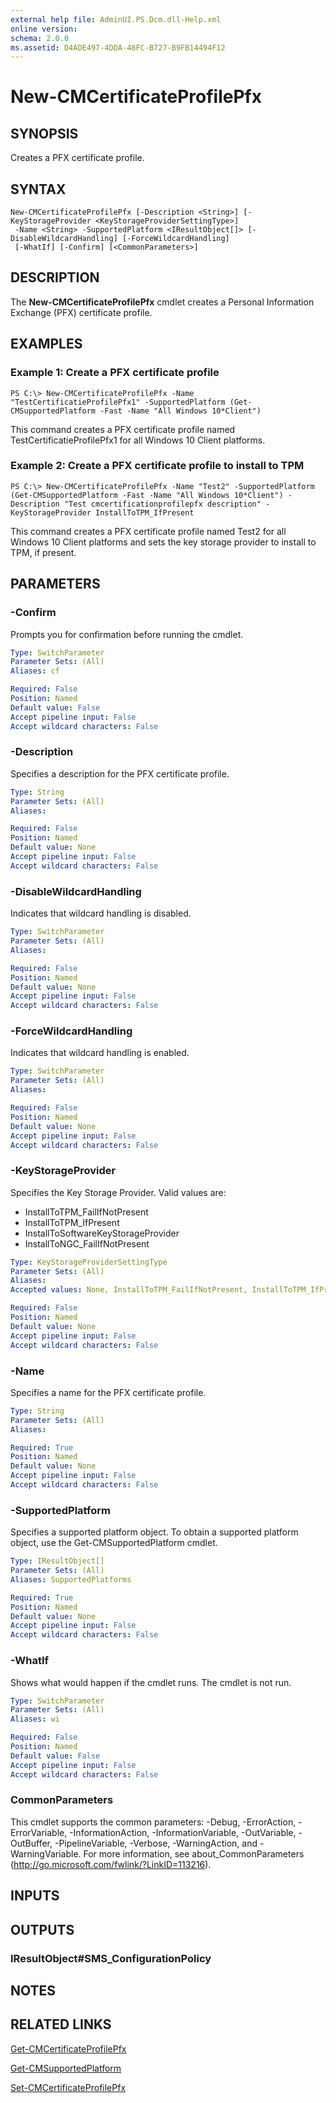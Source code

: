 ```yaml
---
external help file: AdminUI.PS.Dcm.dll-Help.xml
online version: 
schema: 2.0.0
ms.assetid: D4ADE497-4DDA-48FC-B727-B9FB14494F12
---
```


# New-CMCertificateProfilePfx

## SYNOPSIS
Creates a PFX certificate profile.

## SYNTAX

```
New-CMCertificateProfilePfx [-Description <String>] [-KeyStorageProvider <KeyStorageProviderSettingType>]
 -Name <String> -SupportedPlatform <IResultObject[]> [-DisableWildcardHandling] [-ForceWildcardHandling]
 [-WhatIf] [-Confirm] [<CommonParameters>]
```

## DESCRIPTION
The **New-CMCertificateProfilePfx** cmdlet creates a Personal Information Exchange (PFX) certificate profile.

## EXAMPLES

### Example 1: Create a PFX certificate profile
```
PS C:\> New-CMCertificateProfilePfx -Name "TestCertificatieProfilePfx1" -SupportedPlatform (Get-CMSupportedPlatform -Fast -Name "All Windows 10*Client")
```

This command creates a PFX certificate profile named TestCertificatieProfilePfx1 for all Windows 10 Client platforms.

### Example 2: Create a PFX certificate profile to install to TPM
```
PS C:\> New-CMCertificateProfilePfx -Name "Test2" -SupportedPlatform (Get-CMSupportedPlatform -Fast -Name "All Windows 10*Client") -Description "Test cmcertificationprofilepfx description" -KeyStorageProvider InstallToTPM_IfPresent
```

This command creates a PFX certificate profile named Test2 for all Windows 10 Client platforms and sets the key storage provider to install to TPM, if present.

## PARAMETERS

### -Confirm
Prompts you for confirmation before running the cmdlet.

```yaml
Type: SwitchParameter
Parameter Sets: (All)
Aliases: cf

Required: False
Position: Named
Default value: False
Accept pipeline input: False
Accept wildcard characters: False
```

### -Description
Specifies a description for the PFX certificate profile.

```yaml
Type: String
Parameter Sets: (All)
Aliases: 

Required: False
Position: Named
Default value: None
Accept pipeline input: False
Accept wildcard characters: False
```

### -DisableWildcardHandling
Indicates that wildcard handling is disabled.

```yaml
Type: SwitchParameter
Parameter Sets: (All)
Aliases: 

Required: False
Position: Named
Default value: None
Accept pipeline input: False
Accept wildcard characters: False
```

### -ForceWildcardHandling
Indicates that wildcard handling is enabled.

```yaml
Type: SwitchParameter
Parameter Sets: (All)
Aliases: 

Required: False
Position: Named
Default value: None
Accept pipeline input: False
Accept wildcard characters: False
```

### -KeyStorageProvider
Specifies the Key Storage Provider.
Valid values are: 

- InstallToTPM_FailIfNotPresent
- InstallToTPM_IfPresent
- InstallToSoftwareKeyStorageProvider
- InstallToNGC_FailIfNotPresent

```yaml
Type: KeyStorageProviderSettingType
Parameter Sets: (All)
Aliases: 
Accepted values: None, InstallToTPM_FailIfNotPresent, InstallToTPM_IfPresent, InstallToSoftwareKeyStorageProvider, InstallToNGC_FailIfNotPresent

Required: False
Position: Named
Default value: None
Accept pipeline input: False
Accept wildcard characters: False
```

### -Name
Specifies a name for the PFX certificate profile.

```yaml
Type: String
Parameter Sets: (All)
Aliases: 

Required: True
Position: Named
Default value: None
Accept pipeline input: False
Accept wildcard characters: False
```

### -SupportedPlatform
Specifies a supported platform object.
To obtain a supported platform object, use the Get-CMSupportedPlatform cmdlet.

```yaml
Type: IResultObject[]
Parameter Sets: (All)
Aliases: SupportedPlatforms

Required: True
Position: Named
Default value: None
Accept pipeline input: False
Accept wildcard characters: False
```

### -WhatIf
Shows what would happen if the cmdlet runs.
The cmdlet is not run.

```yaml
Type: SwitchParameter
Parameter Sets: (All)
Aliases: wi

Required: False
Position: Named
Default value: False
Accept pipeline input: False
Accept wildcard characters: False
```

### CommonParameters
This cmdlet supports the common parameters: -Debug, -ErrorAction, -ErrorVariable, -InformationAction, -InformationVariable, -OutVariable, -OutBuffer, -PipelineVariable, -Verbose, -WarningAction, and -WarningVariable. For more information, see about_CommonParameters (http://go.microsoft.com/fwlink/?LinkID=113216).

## INPUTS

## OUTPUTS

### IResultObject#SMS_ConfigurationPolicy

## NOTES

## RELATED LINKS

[Get-CMCertificateProfilePfx](./Get-CMCertificateProfilePfx.md)

[Get-CMSupportedPlatform](./Get-CMSupportedPlatform.md)

[Set-CMCertificateProfilePfx](./Set-CMCertificateProfilePfx.md)


